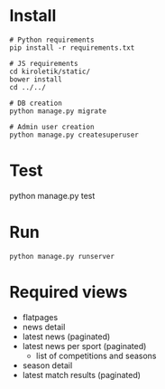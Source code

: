 Install
=======

    # Python requirements
    pip install -r requirements.txt

    # JS requirements
    cd kiroletik/static/
    bower install
    cd ../../

    # DB creation
    python manage.py migrate

    # Admin user creation
    python manage.py createsuperuser


Test
====

python manage.py test


Run
===

    python manage.py runserver


Required views
==============

- flatpages
- news detail
- latest news (paginated)
- latest news per sport (paginated)
    - list of competitions and seasons
- season detail
- latest match results (paginated)
